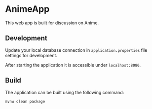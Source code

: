 # AnimeApp

This web app is built for discussion on Anime.

## Development

Update your local database connection in `application.properties` file
settings for development.

After starting the application it is accessible under `localhost:8080`.

## Build

The application can be built using the following command:

```
mvnw clean package
```

